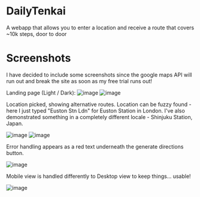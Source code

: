 # DailyTenkai
A webapp that allows you to enter a location and receive a route that covers ~10k steps, door to door

# Screenshots

I have decided to include some screenshots since the google maps API will run out and break the site as soon as my free trial runs out!


Landing page (Light / Dark):
![image](https://github.com/JJB9922/DailyTenkai/assets/105116192/1cb0e172-79b4-45e1-b1ee-b09090659e78)
![image](https://github.com/JJB9922/DailyTenkai/assets/105116192/61513c04-1bd4-4bb5-88ce-c4484355b07d)


Location picked, showing alternative routes. Location can be fuzzy found - here I just typed "Euston Stn Ldn" for Euston Station in London. I've also demonstrated something in a completely different locale - Shinjuku Station, Japan.

![image](https://github.com/JJB9922/DailyTenkai/assets/105116192/46a06f40-0637-492d-968b-89aabf654285)
![image](https://github.com/JJB9922/DailyTenkai/assets/105116192/c3a8fb66-ed2c-4620-89e0-ae71729d7322)


Error handling appears as a red text underneath the generate directions button.

![image](https://github.com/JJB9922/DailyTenkai/assets/105116192/a96edd2e-0c69-428f-a902-0c770617d9f5)


Mobile view is handled differently to Desktop view to keep things... usable!

![image](https://github.com/JJB9922/DailyTenkai/assets/105116192/2c64dc67-d07b-4c4f-b31f-ad9c83a41329)
